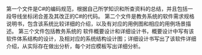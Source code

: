 第一个文件是C#的编码规范，根据自己所学知识和所查资料的总结，并且包括一段导线坐标闭合差及其改正的C#的代码。
第二个文件是教务系统的软件需求规格说明书，包含该系统比较详细的介绍，以及有对应的用例图和相应的用例场景描述。
第三个文件包括教务系统的 软件概要设计和详细设计书，概要设计中写有该软件体系结构的设计，及相对应的系统结构设计图；详细设计书写出了该软件详细介绍，从实际存在做出分析，每个对应模板写出详细分析。

